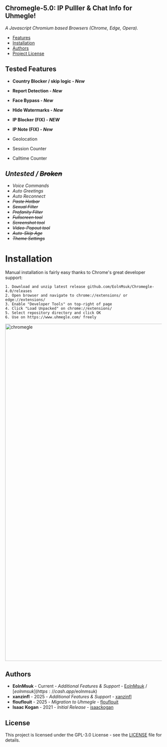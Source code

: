 ## Chromegle-5.0: IP Pulller & Chat Info for Uhmegle!
*A Javascript Chromium based Browsers (Chrome, Edge, Opera).*

- [Features](#tested-features)
- [Installation](#installation)
- [Authors](#authors)
- [Project License](#license)

## Tested Features
- **Country Blocker / skip logic - *New***
- **Report Detection - *New***
- **Face Bypass - *New***
- **Hide Watermarks - *New***
- **IP Blocker (FIX) - *NEW***
- **IP Note (FIX) - *New***
- Geolocation

- Session Counter
- Calltime Counter

## *Untested / ~~Broken~~*
- *Voice Commands*
- *Auto Greetings*
- *Auto Reconnect*
- *~~Paste Hotbar~~*
- *~~Sexual Filter~~*
- *~~Profanity Filter~~*
- *~~Fullscreen tool~~*
- *~~Screenshot tool~~*
- *~~Video-Popout tool~~*
- *~~Auto-Skip Age~~*
- *~~Theme Settings~~*

# Installation

Manual installation is fairly easy thanks to Chrome's great developer support:
```
1. Download and unzip latest release github.com/EolnMsuk/Chromegle-4.0/releases
2. Open browser and navigate to chrome://extensions/ or edge://extensions/
3. Enable "Developer Tools" on top-right of page
4. Click "Load Unpacked" on chrome://extensions/
5. Select repository directory and click OK
6. Use on https://www.uhmegle.com/ freely
```

<img width="797" height="1085" alt="chromegle" src="https://github.com/user-attachments/assets/581a5322-aa20-4ceb-ab9e-b36250d411a7" />

## Authors

* **EolnMsuk** - Current - *Additional Features & Support* - [EolnMsuk](https://github.com/EolnMsuk) / [$eolnmsuk](https://cash.app/$eolnmsuk)
* **xanzinfl** - 2025 - *Additional Features & Support* - [xanzinfl](https://github.com/xanzinfl)
* **flouflouit** - 2025 - *Migration to Uhmegle* - [flouflouit](https://github.com/flouflouit)
* **Isaac Kogan** - 2021 - *Initial Release* - [isaackogan](https://github.com/isaackogan)

## License

This project is licensed under the GPL-3.0 License - see the [LICENSE](LICENSE) file for details.
